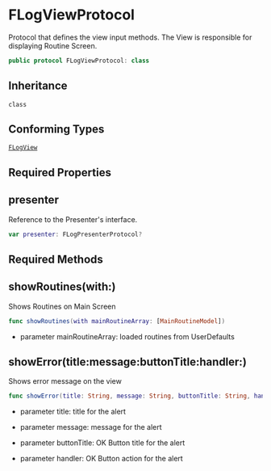 # FLogViewProtocol

Protocol that defines the view input methods.
The View is responsible for displaying Routine Screen.

``` swift
public protocol FLogViewProtocol: class
```

## Inheritance

`class`

## Conforming Types

[`FLogView`](FLogView)

## Required Properties

## presenter

Reference to the Presenter's interface.

``` swift
var presenter: FLogPresenterProtocol?
```

## Required Methods

## showRoutines(with:)

Shows Routines on Main Screen

``` swift
func showRoutines(with mainRoutineArray: [MainRoutineModel])
```

  - parameter mainRoutineArray: loaded routines from UserDefaults

## showError(title:message:buttonTitle:handler:)

Shows error message on the view

``` swift
func showError(title: String, message: String, buttonTitle: String, handler: ((UIAlertAction) -> Void)?)
```

  - parameter title: title for the alert

<!-- end list -->

  - parameter message: message for the alert

<!-- end list -->

  - parameter buttonTitle: OK Button title for the alert

<!-- end list -->

  - parameter handler: OK Button action for the alert
